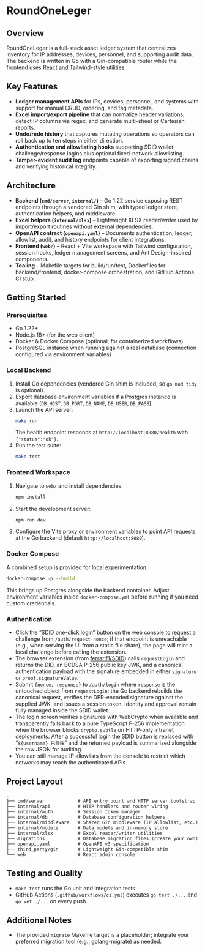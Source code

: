# RoundOneLeger

## Overview
RoundOneLeger is a full-stack asset ledger system that centralizes inventory for IP addresses, devices, personnel, and supporting audit data. The backend is written in Go with a Gin-compatible router while the frontend uses React and Tailwind-style utilities.

## Key Features
- **Ledger management APIs** for IPs, devices, personnel, and systems with support for manual CRUD, ordering, and tag metadata.
- **Excel import/export pipeline** that can normalize header variations, detect IP columns via regex, and generate multi-sheet or Cartesian reports.
- **Undo/redo history** that captures mutating operations so operators can roll back up to ten steps in either direction.
- **Authentication and allowlisting hooks** supporting SDID wallet challenge/response logins plus optional fixed-network allowlisting.
- **Tamper-evident audit log** endpoints capable of exporting signed chains and verifying historical integrity.

## Architecture
- **Backend (`cmd/server`, `internal/`)** – Go 1.22 service exposing REST endpoints through a vendored Gin shim, with typed ledger store, authentication helpers, and middleware.
- **Excel helpers (`internal/xlsx`)** – Lightweight XLSX reader/writer used by import/export routines without external dependencies.
- **OpenAPI contract (`openapi.yaml`)** – Documents authentication, ledger, allowlist, audit, and history endpoints for client integrations.
- **Frontend (`web/`)** – React + Vite workspace with Tailwind configuration, session hooks, ledger management screens, and Ant Design-inspired components.
- **Tooling** – Makefile targets for build/run/test, Dockerfiles for backend/frontend, docker-compose orchestration, and GitHub Actions CI stub.

## Getting Started
### Prerequisites
- Go 1.22+
- Node.js 18+ (for the web client)
- Docker & Docker Compose (optional, for containerized workflows)
- PostgreSQL instance when running against a real database (connection configured via environment variables)

### Local Backend
1. Install Go dependencies (vendored Gin shim is included, so `go mod tidy` is optional).
2. Export database environment variables if a Postgres instance is available (`DB_HOST`, `DB_PORT`, `DB_NAME`, `DB_USER`, `DB_PASS`).
3. Launch the API server:
   ```bash
   make run
   ```
   The health endpoint responds at `http://localhost:8080/health` with `{"status":"ok"}`.
4. Run the test suite:
   ```bash
   make test
   ```

### Frontend Workspace
1. Navigate to `web/` and install dependencies:
   ```bash
   npm install
   ```
2. Start the development server:
   ```bash
   npm run dev
   ```
3. Configure the Vite proxy or environment variables to point API requests at the Go backend (default `http://localhost:8080`).

### Docker Compose
A combined setup is provided for local experimentation:
```bash
docker-compose up --build
```
This brings up Postgres alongside the backend container. Adjust environment variables inside `docker-compose.yml` before running if you need custom credentials.

### Authentication
- Click the “SDID one-click login” button on the web console to request a challenge from `/auth/request-nonce`; if that endpoint is unreachable (e.g., when serving the UI from a static file share), the page will mint a local challenge before calling the extension.
- The browser extension (from [ferrarif1/SDID](https://github.com/ferrarif1/SDID)) calls `requestLogin` and returns the DID, an ECDSA P-256 public key JWK, and a canonical authentication payload with the signature embedded in either `signature` or `proof.signatureValue`.
- Submit `{nonce, response}` to `/auth/login` where `response` is the untouched object from `requestLogin`; the Go backend rebuilds the canonical request, verifies the DER-encoded signature against the supplied JWK, and issues a session token. Identity and approval remain fully managed inside the SDID wallet.
- The login screen verifies signatures with WebCrypto when available and transparently falls back to a pure TypeScript P-256 implementation when the browser blocks `crypto.subtle` on HTTP-only intranet deployments. After a successful login the SDID button is replaced with “`${username} 已登陆`” and the returned payload is summarized alongside the raw JSON for auditing.
- You can still manage IP allowlists from the console to restrict which networks may reach the authenticated APIs.

## Project Layout
```
.
├── cmd/server            # API entry point and HTTP server bootstrap
├── internal/api          # HTTP handlers and router wiring
├── internal/auth         # Session token manager
├── internal/db           # Database configuration helpers
├── internal/middleware   # Shared Gin middleware (IP allowlist, etc.)
├── internal/models       # Data models and in-memory store
├── internal/xlsx         # Excel reader/writer utilities
├── migrations            # Database migration files (create your own)
├── openapi.yaml          # OpenAPI v3 specification
├── third_party/gin       # Lightweight Gin-compatible shim
└── web                   # React admin console
```

## Testing and Quality
- `make test` runs the Go unit and integration tests.
- GitHub Actions (`.github/workflows/ci.yml`) executes `go test ./...` and `go vet ./...` on every push.

## Additional Notes
- The provided `migrate` Makefile target is a placeholder; integrate your preferred migration tool (e.g., golang-migrate) as needed.

